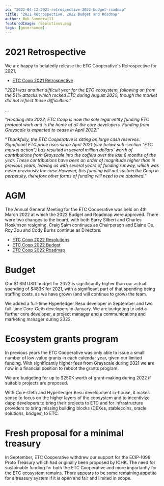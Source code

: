 ```yaml
---
id: "2022-04-12-2021-retrospective-2022-budget-roadmap"
title: "2021 Retrospective, 2022 Budget and Roadmap"
author: Bob Summerwill
featuredImage: resolutions.png
tags: [governance]
---
```


# 2021 Retrospective

We are happy to belatedly release the ETC Cooperative's Retrospective for 2021.

* [ETC Coop 2021 Retrospective](/ETC-Cooperative-Retrospective-2021.pdf)

"*2021 was another difficult year for the ETC ecosystem, following on from the 51% attacks which rocked ETC during August 2020, though the market did not reflect those difficulties.*"

...

"*Heading into 2022, ETC Coop is now the sole legal entity funding ETC protocol
work and is the home of all the core developers. Funding from Grayscale is expected to cease in April 2022.*"

"*Thankfully, the ETC Cooperative is sitting on large cash
reserves. Significant ETC price rises since April 2021 (see below sub-section
“ETC market action”) has resulted in several million dollars’ worth of contributions
from Grayscale into the coffers over the last 8 months of the year. These
contributions have been an order of magnitude higher than in previous years,
leaving us with several years of funding runway, which was never previously the case
However, this funding will not sustain the Coop in perpetuity, therefore other forms of funding will need to be obtained.*"

# AGM

The Annual General Meeting for the ETC Cooperative was held on 4th March 2022 at
which the 2022 Budget and Roadmap were approved.  There were two changes to
the board, with both Barry Silbert and Charles Hoskinson resigning.  Craig Salm
continues as Chairperson and Elaine Ou, Roy Zou and Cody Burns continue as Directors.

* [ETC Coop 2022 Resolutions](/ETC-Coop-Resolutions-2022-03-03.pdf)
* [ETC Coop 2022 Budget](/ETC-Cooperative-Budget-2022.xlsx)
* [ETC Coop 2022 Roadmap](/ETC-Coop-Roadmap-2022.pdf)

# Budget

Our $1.6M USD budget for 2022 is significantly higher than our actual spending
of $483K for 2021, with a significant part of that spending being staffing costs,
as we have grown (and will continue to grow) the team.

We added a full-time Hyperledger Besu developer in September and two full-time Core-Geth developers in January.  We are budgeting to add a further core developer,
a project manager and a communications and marketing manager during 2022.

# Ecosystem grants program

In previous years the ETC Cooperative was only able to issue a small number of low-value
grants in each calendar year, given our limited funding. With significantly higher fees from Grayscale during 2021 we are now in a financial position to reboot the grants program.

We are budgeting for up to $250K worth of grant-making during 2022 if suitable projects
are proposed.

With Core-Geth and Hyperledger Besu development in-house, it makes sense to focus on
the higher layers of the ecosystem and to incentivize dapp developers to bring their
projects to ETC and for infrastructure providers to bring missing building blocks (DEXes, stablecoins, oracle solutions, bridges) to ETC.

# Fresh proposal for a minimal treasury

In September, ETC Cooperative withdrew our support for the ECIP-1098 Proto Treasury
which had originally been proposed by IOHK. The need for sustainable funding for both
the ETC Cooperative and more importantly for the ETC ecosystem remains. There appears
to be some remaining appetite for a treasury system if it is open and fair and limited in scope.

